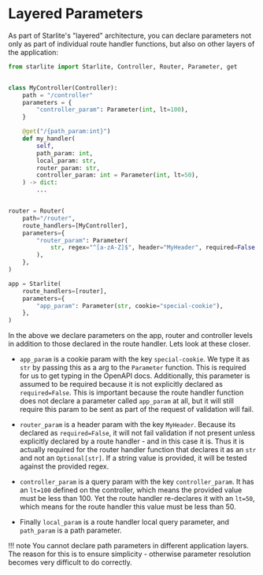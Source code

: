 # Layered Parameters

As part of Starlite's "layered" architecture, you can declare parameters not only as part of individual route handler
functions, but also on other layers of the application:

```python
from starlite import Starlite, Controller, Router, Parameter, get


class MyController(Controller):
    path = "/controller"
    parameters = {
        "controller_param": Parameter(int, lt=100),
    }

    @get("/{path_param:int}")
    def my_handler(
        self,
        path_param: int,
        local_param: str,
        router_param: str,
        controller_param: int = Parameter(int, lt=50),
    ) -> dict:
        ...


router = Router(
    path="/router",
    route_handlers=[MyController],
    parameters={
        "router_param": Parameter(
            str, regex="^[a-zA-Z]$", header="MyHeader", required=False
        ),
    },
)

app = Starlite(
    route_handlers=[router],
    parameters={
        "app_param": Parameter(str, cookie="special-cookie"),
    },
)
```

In the above we declare parameters on the app, router and controller levels in addition to those declared in the route
handler. Lets look at these closer.

- `app_param` is a cookie param with the key `special-cookie`. We type it as `str` by passing this as a arg to
  the `Parameter` function. This is required for us to get typing in the OpenAPI docs. Additionally, this parameter is
  assumed to be required because it is not explicitly declared as `required=False`. This is important because the route
  handler function does not declare a parameter called `app_param` at all, but it will still require this param to be
  sent
  as part of the request of validation will fail.

- `router_param` is a header param with the key `MyHeader`. Because its declared as `required=False`, it will not fail
  validation if not present unless explicitly declared by a route handler - and in this case it is. Thus it is actually
  required for the router handler function that declares it as an `str` and not an `Optional[str]`. If a string value is
  provided, it will be tested against the provided regex.

- `controller_param` is a query param with the key `controller_param`. It has an `lt=100` defined on the controller,
  which
  means the provided value must be less than 100. Yet the route handler re-declares it with an `lt=50`, which means for
  the route handler this value must be less than 50.

- Finally `local_param` is a route handler local query parameter, and `path_param` is a path parameter.

!!! note
You cannot declare path parameters in different application layers. The reason for this is to ensure
simplicity - otherwise parameter resolution becomes very difficult to do correctly.
